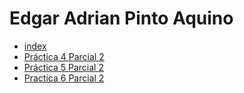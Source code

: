 # Edgar Adrian Pinto Aquino

- [index](https://edgarpinto38.github.io/PracticasJavaScript_EdgarPinto/)
- [Práctica 4 Parcial 2](https://github.com/EdgarPinto38/PracticasJavaScript_EdgarPinto/blob/main/JS/Practica4_Parcial2.js)
- [Práctica 5 Parcial 2](https://github.com/EdgarPinto38/PracticasJavaScript_EdgarPinto/blob/main/JS/Practica5_Parcial2.js)
- [Practica 6 Parcial 2](https://github.com/EdgarPinto38/PracticasJavaScript_EdgarPinto/blob/main/JS/Practica6_Parcial2.js)
